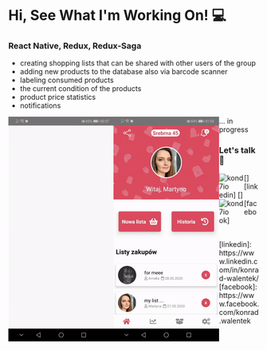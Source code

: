 # Hi, See What I'm Working On! :computer:
### React Native, Redux, Redux-Saga
* creating shopping lists that can be shared with other users of the group
* adding new products to the database also via barcode scanner
* labeling consumed products
* the current condition of the products
* product price statistics
* notifications

<img align="left" src="https://github.com/kond7io/kond7io/blob/master/gif1.gif?raw=true">
<img  align='left' src="https://github.com/kond7io/kond7io/blob/master/gif2.gif?raw=true"> ... in progress

### Let's talk 💬
[<img align="left" alt="kond7io" width="50px" src="https://lh3.googleusercontent.com/fqYJHtyzZzA4vacRzeJoB93QNvA5-mvR-8UB5oVLxdYDSTpfLp_KgYD4IqVGJUgFEJo" />][linkedin]
[<img align="left" alt="kond7io" width="50px" src="https://cdn1.iconfinder.com/data/icons/logotypes/32/square-facebook-512.png" />][facebook]
<br />
<br />
<dir>
[linkedin]: https://www.linkedin.com/in/konrad-walentek/
[facebook]: https://www.facebook.com/konrad.walentek
</dir>
